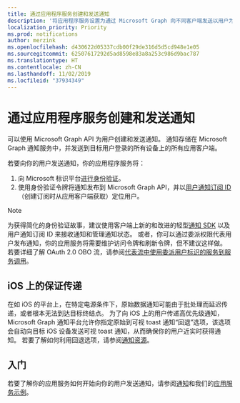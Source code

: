 ```yaml
---
title: 通过应用程序服务创建和发送通知
description: '将应用程序服务设置为通过 Microsoft Graph 向不同客户端发送以用户为中心的通知。 '
localization_priority: Priority
ms.prod: notifications
author: merzink
ms.openlocfilehash: d430622d05337cdb00f29de316d5d5cd948e1e05
ms.sourcegitcommit: 62507617292d5ad8598e83a8a253c986d9bac787
ms.translationtype: HT
ms.contentlocale: zh-CN
ms.lasthandoff: 11/02/2019
ms.locfileid: "37934349"
---
```

# <a name="create-and-send-a-notification-from-your-app-service"></a>通过应用程序服务创建和发送通知

可以使用 Microsoft Graph API 为用户创建和发送通知。 通知存储在 Microsoft Graph 通知服务中，并发送到目标用户登录的所有设备上的所有应用客户端。 

若要向你的用户发送通知，你的应用程序服务将：
1. 向 Microsoft 标识平台[进行身份验证](/azure/active-directory/develop/v1-oauth2-client-creds-grant-flow)。
2. 使用身份验证令牌将通知发布到 Microsoft Graph API，并以[用户通知订阅 ID](/graph/api/notifications-post)（创建订阅时从应用客户端获取）定位用户。

> [!NOTE]
> 为获得简化的身份验证故事，建议使用客户端上新的和改进的轻型[通知 SDK](https://aka.ms/GNSDK) 以及用户通知订阅 ID 来接收通知和管理通知状态。 或者，你可以通过委派权限代表用户发布通知，你的应用服务将需要维护访问令牌和刷新令牌，但不建议这样做。 若要详细了解 OAuth 2.0 OBO 流，请参阅[代表流中使用委派用户标识的服务到服务调用](https://docs.microsoft.com/azure/active-directory/develop/v1-oauth2-on-behalf-of-flow)。 


## <a name="guaranteed-delivery-on-ios"></a>iOS 上的保证传递

在如 iOS 的平台上，在特定电源条件下，原始数据通知可能由于批处理而延迟传递，或者根本无法到达目标终结点。 为了向 iOS 上的用户传递高优先级通知，Microsoft Graph 通知平台允许你指定原始到可视 toast 通知“回退”选项，该选项会自动向目标 iOS 设备发送可视 toast 通知，从而确保你的用户近实时获得通知。 若要了解如何利用回退选项，请参阅[通知资源](/graph/api/resources/projectrome-notification.md)。  

## <a name="getting-started"></a>入门
若要了解你的应用服务如何开始向你的用户发送通知，请参阅[通知](/graph/api/resources/projectrome-notification)和我们的[应用服务示例](https://aka.ms/gnsample-appservice)。
